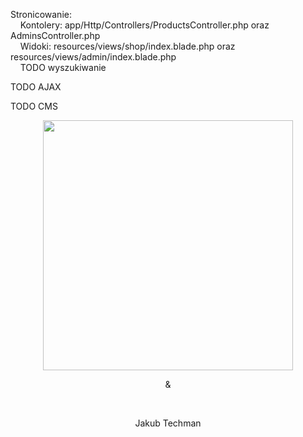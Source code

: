 <p>Stronicowanie:
    <br>
    &nbsp;&nbsp;&nbsp;&nbsp;Kontolery: app/Http/Controllers/ProductsController.php oraz AdminsController.php
    <br>
    &nbsp;&nbsp;&nbsp;&nbsp;Widoki: resources/views/shop/index.blade.php oraz resources/views/admin/index.blade.php
    <br>
    &nbsp;&nbsp;&nbsp;&nbsp;TODO wyszukiwanie
</p>
<p>
    TODO AJAX
</p>
<p>
    TODO CMS
</p>
<p align="center"><a href="https://laravel.com" target="_blank"><img src="https://raw.githubusercontent.com/laravel/art/master/logo-lockup/5%20SVG/2%20CMYK/1%20Full%20Color/laravel-logolockup-cmyk-red.svg" width="400"></a></p>
<p align="center">&</p>
<br>
<p align="center">Jakub Techman</p>
